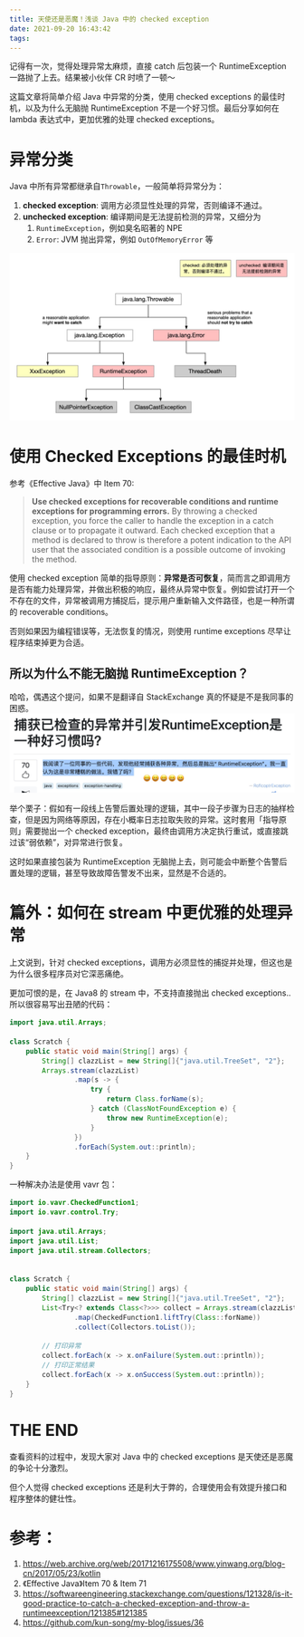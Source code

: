 ```yaml
---
title: 天使还是恶魔！浅谈 Java 中的 checked exception 
date: 2021-09-20 16:43:42
tags:
---
```


记得有一次，觉得处理异常太麻烦，直接 catch 后包装一个 RuntimeException 一路抛了上去。结果被小伙伴 CR 时喷了一顿～

这篇文章将简单介绍 Java 中异常的分类，使用 checked exceptions 的最佳时机，以及为什么无脑抛 RuntimeException 不是一个好习惯。最后分享如何在 lambda 表达式中，更加优雅的处理 checked exceptions。

<!--more-->

# 异常分类
Java 中所有异常都继承自`Throwable`，一般简单将异常分为：
1. **checked exception**: 调用方必须显性处理的异常，否则编译不通过。
2. **unchecked exception**: 编译期间是无法提前检测的异常，又细分为
    1. `RuntimeException`，例如臭名昭著的 NPE
    2. `Error`: JVM 抛出异常，例如 `OutOfMemoryError` 等

![exception_checked_and_unchecked](../images/blog/2021-09-04-jvm-note/exception_checked_and_unchecked.jpg)

# 使用 Checked Exceptions 的最佳时机

参考《Effective Java》中 Item 70: 
> **Use checked exceptions for recoverable conditions and runtime exceptions for programming errors.** By throwing a checked exception, you force the caller to handle the exception in a catch clause or to propagate it outward. 
> Each checked exception that a method is declared to throw is therefore a potent indication to the API user that the associated condition is a possible outcome of invoking the method.

使用 checked exception 简单的指导原则：**异常是否可恢复**，简而言之即调用方是否有能力处理异常，并做出积极的响应，最终从异常中恢复。例如尝试打开一个不存在的文件，异常被调用方捕捉后，提示用户重新输入文件路径，也是一种所谓的 recoverable conditions。

否则如果因为编程错误等，无法恢复的情况，则使用 runtime exceptions 尽早让程序结束掉更为合适。

## 所以为什么不能无脑抛 RuntimeException？

哈哈，偶遇这个提问，如果不是翻译自 StackExchange 真的怀疑是不是我同事的困惑。
![](../images/blog/2021-09-04-jvm-note/16321269380121.jpg)

举个栗子：假如有一段线上告警后置处理的逻辑，其中一段子步骤为日志的抽样检查，但是因为网络等原因，存在小概率日志拉取失败的异常。这时套用「指导原则」需要抛出一个 checked exception，最终由调用方决定执行重试，或直接跳过该“弱依赖”，对异常进行恢复。

这时如果直接包装为 RuntimeException 无脑抛上去，则可能会中断整个告警后置处理的逻辑，甚至导致故障告警发不出来，显然是不合适的。

# 篇外：如何在 stream 中更优雅的处理异常
上文说到，针对 checked exceptions，调用方必须显性的捕捉并处理，但这也是为什么很多程序员对它深恶痛绝。

更加可恨的是，在 Java8 的 stream 中，不支持直接抛出 checked exceptions.. 所以很容易写出丑陋的代码：
```java
import java.util.Arrays;

class Scratch {
    public static void main(String[] args) {
        String[] clazzList = new String[]{"java.util.TreeSet", "2"};
        Arrays.stream(clazzList)
                .map(s -> {
                    try {
                        return Class.forName(s);
                    } catch (ClassNotFoundException e) {
                        throw new RuntimeException(e);
                    }
                })
                .forEach(System.out::println);
    }
}
```

一种解决办法是使用 vavr 包：
```java
import io.vavr.CheckedFunction1;
import io.vavr.control.Try;

import java.util.Arrays;
import java.util.List;
import java.util.stream.Collectors;


class Scratch {
    public static void main(String[] args) {
        String[] clazzList = new String[]{"java.util.TreeSet", "2"};
        List<Try<? extends Class<?>>> collect = Arrays.stream(clazzList)
                .map(CheckedFunction1.liftTry(Class::forName))
                .collect(Collectors.toList());

        // 打印异常
        collect.forEach(x -> x.onFailure(System.out::println));
        // 打印正常结果
        collect.forEach(x -> x.onSuccess(System.out::println));
    }
}
```

# THE END
查看资料的过程中，发现大家对 Java 中的 checked exceptions 是天使还是恶魔的争论十分激烈。

但个人觉得 checked exceptions 还是利大于弊的，合理使用会有效提升接口和程序整体的健壮性。

# 参考：
1. https://web.archive.org/web/20171216175508/www.yinwang.org/blog-cn/2017/05/23/kotlin
2. 《Effective Java》Item 70 & Item 71
3. https://softwareengineering.stackexchange.com/questions/121328/is-it-good-practice-to-catch-a-checked-exception-and-throw-a-runtimeexception/121385#121385
4. https://github.com/kun-song/my-blog/issues/36